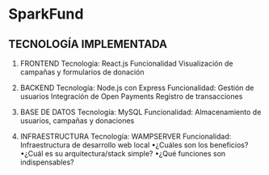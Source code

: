 # SparkFund

## TECNOLOGÍA IMPLEMENTADA
1. FRONTEND
Tecnología: React.js
Funcionalidad
Visualización de campañas y formularios de donación

2. BACKEND
Tecnología: Node.js con Express
Funcionalidad:
Gestión de usuarios
Integración de Open Payments
Registro de transacciones

3. BASE DE DATOS
Tecnología: MySQL
Funcionalidad:
Almacenamiento de usuarios, campañas y donaciones

4. INFRAESTRUCTURA
Tecnología: WAMPSERVER
Funcionalidad:
Infraestructura de desarrollo web local
•¿Cuáles son los beneficios?
•¿Cuál es su arquitectura/stack simple?
•¿Qué funciones son indispensables?
